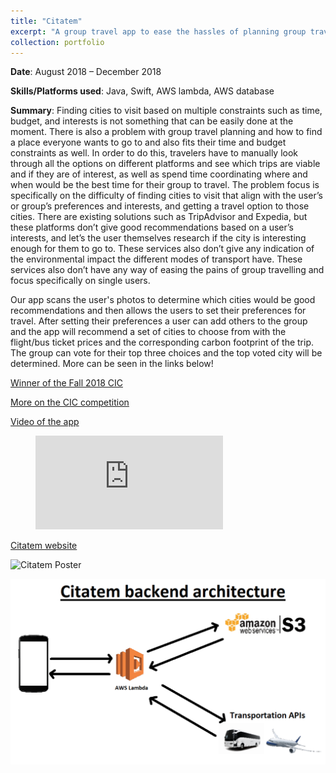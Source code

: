 ```yaml
---
title: "Citatem"
excerpt: "A group travel app to ease the hassles of planning group travel and determining cities to visit. <br/><img src='/images/CLanding.jpeg'>"
collection: portfolio
---
```


**Date**: August 2018 – December 2018

**Skills/Platforms used**: Java, Swift, AWS lambda, AWS database

**Summary**: Finding cities to visit based on multiple constraints such as time, budget, and interests is not something that can be easily done at the moment. There is also a problem with group travel planning and how to find a place everyone wants to go to and also fits their time and budget constraints as well. In order to do this, travelers have to manually look through all the options on different platforms and see which trips are viable and if they are of interest, as well as spend time coordinating where and when would be the best time for their group to travel. The problem focus is specifically on the difficulty of finding cities to visit that align with the user’s or group’s preferences and interests, and getting a travel option to those cities. There are existing solutions such as TripAdvisor and Expedia, but these platforms don’t give good recommendations based on a user’s interests, and let’s the user themselves research if the city is interesting enough for them to go to. These services also don’t give any indication of the environmental impact the different modes of transport have. These services also don’t have any way of easing the pains of group travelling and focus specifically on single users. 

Our app scans the user's photos to determine which cities would be good recommendations and then allows the users to set their preferences for travel. After setting their preferences a user can add others to the group and the app will recommend a set of cities to choose from with the flight/bus ticket prices and the corresponding carbon footprint of the trip. The group can vote for their top three choices and the top voted city will be determined. More can be seen in the links below!

[Winner of the Fall 2018 CIC](http://cic.gatech.edu/fall-2018/winners/citatem)

[More on the CIC competition](https://globalchange.gatech.edu/posts/climate-solutions-at-the-fall-2018-convergence-innovation-competition/)

[Video of the app](https://vimeo.com/296415311)

<figure class="video_container">
  <iframe src="https://vimeo.com/296415311" frameborder="0" allowfullscreen="true"> </iframe>
</figure>

[Citatem website](https://citatem.netlify.com)

![Citatem Poster](/images/citatem_poster.png)

![Citatem Backend](/images/CBackend.png)



